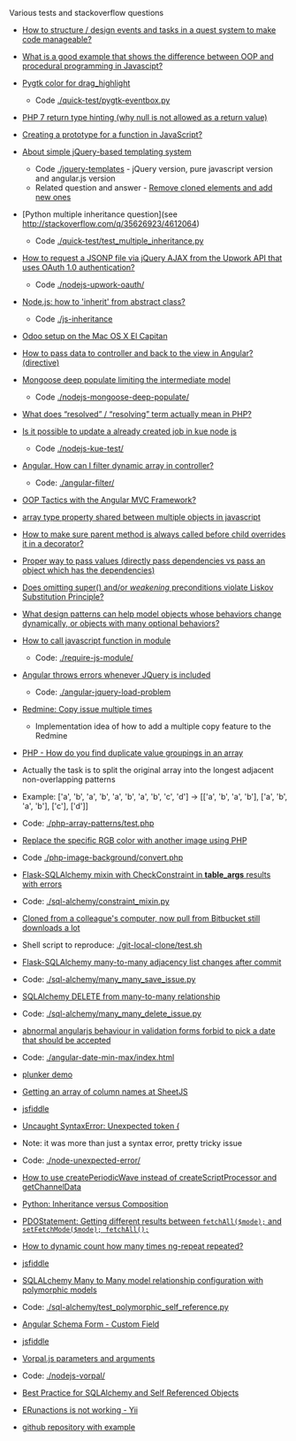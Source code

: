 Various tests and stackoverflow questions

- [How to structure / design events and tasks in a quest system to make code manageable?](http://stackoverflow.com/questions/37948215/how-to-structure-design-events-and-tasks-in-a-quest-system-to-make-code-manage/37955098#37955098)

- [What is a good example that shows the difference between OOP and procedural programming in Javascipt?](http://stackoverflow.com/q/36815518/4612064)

- [Pygtk color for drag_highlight](http://stackoverflow.com/questions/34954500/pygtk-color-for-drag-highlight)
  - Code [./quick-test/pygtk-eventbox.py](./quick-test/pygtk-eventbox.py)

- [PHP 7 return type hinting (why null is not allowed as a return value)](http://stackoverflow.com/questions/36544084/php-7-return-type-hinting/36596514#36596514)

- [Creating a prototype for a function in JavaScript?](http://stackoverflow.com/questions/35911888/creating-a-prototype-for-a-function-in-javascript/35926412#35926412)

- [About simple jQuery-based templating system](http://stackoverflow.com/questions/35536144/persuading-scripts-to-play-nicely-together/35656555)
  - Code [./jquery-templates](./jquery-templates) - jQuery version, pure javascript version and angular.js version
  - Related question and answer - [Remove cloned elements and add new ones](http://stackoverflow.com/questions/35023369/remove-cloned-elements-and-add-new-ones/35025496)

- [Python multiple inheritance question](see http://stackoverflow.com/q/35626923/4612064)
  - Code [./quick-test/test_multiple_inheritance.py](./quick-test/test_multiple_inheritance.py)

- [How to request a JSONP file via jQuery AJAX from the Upwork API that uses OAuth 1.0 authentication?](http://stackoverflow.com/questions/35408176/how-to-request-a-jsonp-file-via-jquery-ajax-from-the-upwork-api-that-uses-oauth)
  - Code [./nodejs-upwork-oauth/](./nodejs-upwork-oauth/)

- [Node.js: how to 'inherit' from abstract class?](http://stackoverflow.com/q/35319739/4612064)
  - Code [./js-inheritance](./js-inheritance)

- [Odoo setup on the Mac OS X El Capitan](http://stackoverflow.com/questions/35122765/unable-to-run-odoo-properly-in-mac-os-x/35303294#35303294)

- [How to pass data to controller and back to the view in Angular? (directive)](http://stackoverflow.com/questions/35325456/how-to-pass-data-to-controller-and-back-to-the-view-in-angular/35326035#35326035)

- [Mongoose deep populate limiting the intermediate model](http://stackoverflow.com/questions/34786589/mongoose-deep-populate-limiting-intermediate-model/35241056)
  - Code [./nodejs-mongoose-deep-populate/](./nodejs-mongoose-deep-populate/)

- [What does “resolved” / “resolving” term actually mean in PHP?](http://stackoverflow.com/a/35189219/4612064)

- [Is it possible to update a already created job in kue node js](http://stackoverflow.com/questions/34919808/is-it-possible-to-update-a-already-created-job-in-kue-node-js)
  - Code [./nodejs-kue-test/](./nodejs-kue-test/)

- [Angular. How can I filter dynamic array in controller?](http://stackoverflow.com/a/35186340/4612064)
  - Code: [./angular-filter/](./angular-filter/)

- [OOP Tactics with the Angular MVC Framework?](http://stackoverflow.com/a/35184031/4612064)

- [array type property shared between multiple objects in javascript](http://stackoverflow.com/a/35178442/4612064)

- [How to make sure parent method is always called before child overrides it in a decorator?](http://stackoverflow.com/a/35141321/4612064)

- [Proper way to pass values (directly pass dependencies vs pass an object which has the dependencies)](http://stackoverflow.com/a/35132205/4612064)

- [Does omitting super() and/or *weakening* preconditions violate Liskov Substitution Principle?](http://stackoverflow.com/a/35100019/4612064)

- [What design patterns can help model objects whose behaviors change dynamically, or objects with many optional behaviors?](http://stackoverflow.com/a/35114637/4612064)

- [How to call javascript function in module](http://stackoverflow.com/q/35090950/4612064)
  - Code: [./require-js-module/](./require-js-module/)

- [Angular throws errors whenever JQuery is included](http://stackoverflow.com/questions/34904109/angular-throws-errors-whenever-jquery-is-included)
  - Code: [./angular-jquery-load-problem](./angular-jquery-load-problem)

- [Redmine: Copy issue multiple times](http://stackoverflow.com/a/34995100/4612064)
  - Implementation idea of how to add a multiple copy feature to the Redmine

- [PHP - How do you find duplicate value groupings in an array](http://stackoverflow.com/q/21295384/4612064)
 - Actually the task is to split the original array into the longest adjacent non-overlapping patterns
 - Example: ['a', 'b', 'a', 'b', 'a', 'b', 'a', 'b', 'c', 'd'] -> [['a', 'b', 'a', 'b'], ['a', 'b', 'a', 'b'], ['c'], ['d']]
 - Code: [./php-array-patterns/test.php](./php-array-patterns/test.php)

- [Replace the specific RGB color with another image using PHP](http://stackoverflow.com/a/34979853/4612064)
 - Code [./php-image-background/convert.php](./php-image-background/convert.php)

- [Flask-SQLAlchemy mixin with CheckConstraint in __table_args__ results with errors](http://stackoverflow.com/q/34974021/4612064)
 - Code: [./sql-alchemy/constraint_mixin.py](./sql-alchemy/constraint_mixin.py)

- [Cloned from a colleague's computer, now pull from Bitbucket still downloads a lot](http://stackoverflow.com/q/34828587/4612064)
 - Shell script to reproduce: [./git-local-clone/test.sh](./git-local-clone/test.sh)

- [Flask-SQLAlchemy many-to-many adjacency list changes after commit](http://stackoverflow.com/q/34945722/4612064)
 - Code: [./sql-alchemy/many_many_save_issue.py](./sql-alchemy/many_many_save_issue.py)

- [SQLAlchemy DELETE from many-to-many relationship](http://stackoverflow.com/q/34935348/4612064)
 - Code: [./sql-alchemy/many_many_delete_issue.py](./sql-alchemy/many_many_delete_issue.py)

- [abnormal angularjs behaviour in validation forms forbid to pick a date that should be accepted](http://stackoverflow.com/questions/34906048/abnormal-angularjs-behaviour-in-validation-forms-forbid-to-pick-a-date-that-shou/34944246#34944246)
 - Code: [./angular-date-min-max/index.html](./angular-date-min-max/index.html)
 - [plunker demo](http://plnkr.co/edit/BBr668?p=preview)

- [Getting an array of column names at SheetJS](http://stackoverflow.com/a/34900620/4612064)
 - [jsfiddle](https://jsfiddle.net/serebrov/cbxhcovz/1/)

- [Uncaught SyntaxError: Unexpected token {](http://stackoverflow.com/a/34887630/4612064)
 - Note: it was more than just a syntax error, pretty tricky issue
 - Code: [./node-unexpected-error/](./node-unexpected-error/)

- [How to use createPeriodicWave instead of createScriptProcessor and getChannelData](http://stackoverflow.com/q/34226176/4612064)

- [Python: Inheritance versus Composition](http://stackoverflow.com/a/34832643/4612064)

- [PDOStatement: Getting different results between `fetchAll($mode);` and `setFetchMode($mode); fetchAll();`](http://stackoverflow.com/a/34779577/4612064)

- [How to dynamic count how many times ng-repeat repeated?](http://stackoverflow.com/a/34831072/4612064)
 - [jsfiddle](https://jsfiddle.net/serebrov/6f24b4b8/1/)

- [SQLALchemy Many to Many model relationship configuration with polymorphic models](http://stackoverflow.com/a/34831614/4612064)
 - Code: [./sql-alchemy/test_polymorphic_self_reference.py](./sql-alchemy/test_polymorphic_self_reference.py)

- [Angular Schema Form - Custom Field](http://stackoverflow.com/a/34784855/4612064)
 - [jsfiddle](http://jsfiddle.net/serebrov/o0yced6o/1/)

- [Vorpal.js parameters and arguments](http://stackoverflow.com/a/34778246/4612064)
 - Code: [./nodejs-vorpal/](./nodejs-vorpal/)

- [Best Practice for SQLAlchemy and Self Referenced Objects](http://stackoverflow.com/a/34776326/4612064)

- [ERunactions is not working - Yii](http://stackoverflow.com/a/34755596/4612064)
 - [github repository with example](https://github.com/serebrov/yii-test-runactions)
